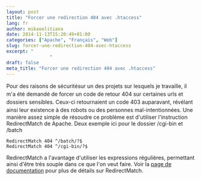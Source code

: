 ```yaml
---
layout: post
title: "Forcer une redirection 404 avec .htaccess"
lang: fr
author: mikaoelitiana
date: 2014-11-13T15:20:49+01:00
categories: ["Apache", "Français", "Web"]
slug: forcer-une-redirection-404-avec-htaccess
excerpt: "
				"
draft: false
meta_title: "Forcer une redirection 404 avec .htaccess"
---
```


Pour des raisons de sécurité<span style="line-height: 1.5em;">sur un des projets sur lesquels je travaille</span><span style="line-height: 1.5em;">, il m'a été demandé de forcer un code de retour 404 sur certaines urls et dossiers sensibles. Ceux-ci retournaient un code 403 auparavant, révélant ainsi leur existence à des robots ou des personnes mal-intentionnées.</span> Une manière assez simple de résoudre ce problème est d'utiliser l'instruction RedirectMatch de Apache. Deux exemple ici pour le dossier /cgi-bin et /batch
```
RedirectMatch 404 ^/batch/?$
RedirectMatch 404 ^/cgi-bin/?$
```
RedirectMatch a l'avantage d'utiliser les expressions régulières, permettant ainsi d'être très souple dans ce que l'on veut faire. Voir la [page de documentation](http://httpd.apache.org/docs/2.2/mod/mod_alias.html#redirectmatch "RedirectMatch") pour plus de détails sur RedirectMatch.